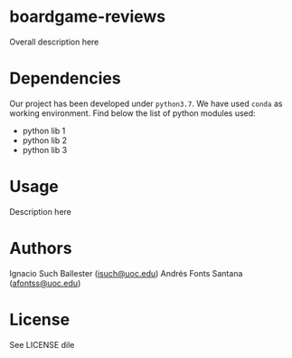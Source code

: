 # boardgame-reviews
Overall description here

# Dependencies
Our project has been developed under `python3.7`. We have used `conda` as working environment. Find below the list of python modules used:

* python lib 1
* python lib 2
* python lib 3

# Usage
Description here

# Authors
Ignacio Such Ballester (isuch@uoc.edu)
Andrés Fonts Santana (afontss@uoc.edu)

# License
See LICENSE dile

